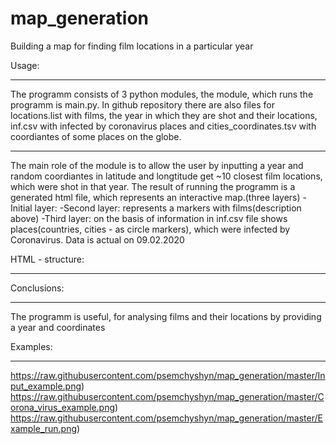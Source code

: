 # map_generation
Building a map for finding film locations in a particular year


Usage:
___________________________________________
The programm consists of 3 python modules, the module, which runs the programm is main.py.
In github repository there are also files for locations.list with films, the year
in which they are shot and their locations, inf.csv with infected by coronavirus places and cities_coordinates.tsv
with coordiantes of some places on the globe.
___________________________________________
The main role of the module is to allow the user by inputting a year and random coordiantes in latitude and longtitude get ~10 closest film locations, which were shot in that year. The result of running the programm is a generated html file, which represents an interactive map.(three layers)
-Initial layer:
-Second layer: represents a markers with films(description above) 
-Third layer: on the basis of information in inf.csv file shows places(countries, cities - as circle markers),
which were infected by Coronavirus. Data is actual on 09.02.2020


HTML - structure:
__________________________________________

Conclusions:
__________________________________________
The programm is useful, for analysing films and their locations by providing a year and coordinates

Examples:
__________________________________________
https://raw.githubusercontent.com/psemchyshyn/map_generation/master/Input_example.png)
https://raw.githubusercontent.com/psemchyshyn/map_generation/master/Corona_virus_example.png) 
https://raw.githubusercontent.com/psemchyshyn/map_generation/master/Example_run.png)

